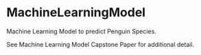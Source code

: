 # MachineLearningModel

Machine Learning Model to predict Penguin Species.

See Machine Learning Model Capstone Paper for additional detail.
